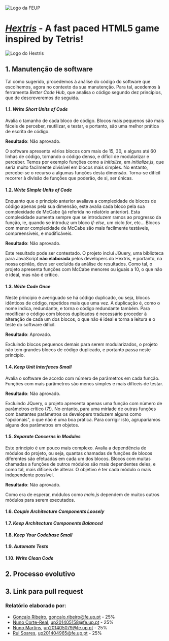 ![Logo da FEUP](http://www.junifeup.pt/wp-content/uploads/2016/01/feup.png)

# [_Hextris_](https://github.com/Hextris/hextris) - A fast paced HTML5 game inspired by Tetris!

![Logo do Hextris](https://raw.githubusercontent.com/Spininador/hextris/esof_hextris/favicon.ico)

## 1. Manutenção de software
Tal como sugerido, procedemos à análise do código do software que escolhemos, agora no contexto da sua manutenção. Para tal, acedemos à ferramenta _Better Code Hub_, que analisa o código segundo dez princípios, que de descreveremos de seguida.

#### 1.1. _Write Short Units of Code_
Avalia o tamanho de cada bloco de código. Blocos mais pequenos são mais fáceis de perceber, reutilizar, e testar, e portanto, são uma melhor prática de escrita de código.

**Resultado**: Não aprovado.

O software apresenta vários blocos com mais de 15, 30, e alguns até 60 linhas de código, tornando o código denso, e difícil de modularizar e perceber.
Temos por exemplo funções como a _initialize_, em _initialize.js_, que seria muito facilmente divisível em blocos mais simples.
No entanto, percebe-se o recurso a algumas funções desta dimensão. Torna-se difícil recorrer à divisão de funções que poderão, de si, ser únicas.

#### 1.2. _Write Simple Units of Code_

Enquanto que o princípio anterior avaliava a complexidade de blocos de código apenas pela sua dimensão, este avalia cada bloco pela sua complexidade de McCabe (já referida no relatório anterior). Esta complexidade aumenta sempre que se introduzem ramos ao progresso da função, ie,  quando se introduz um bloco _if-else_, um ciclo _for_, etc...
Blocos com menor complexidade de McCabe são mais facilmente testáveis, compreensíveis, e modificáveis.

**Resultado**: Não aprovado.

Este resultado pode ser contestado. O projeto inclui JQuery, uma biblioteca para JavaScript **não elaborada** pelos developers do Hextris, e portanto, na nossa opinião, deve ser excluída da análise de resultados.
Como tal, o projeto apresenta funções com McCabe menores ou iguais a 10, o que não é ideal, mas não é crítico.

#### 1.3. _Write Code Once_

Neste princípio é averiguado se há código duplicado, ou seja, blocos idênticos de código, repetidos mais que uma vez. A duplicação é, como o nome indica, redundante, e torna o código redundante também. Para modificar o código com blocos duplicados é necessário proceder à alteração de cada um dos blocos, o que não é ideal e torna a leitura e o teste do software difícil.

**Resultado**: Aprovado.

Excluindo blocos pequenos demais para serem modularizados, o projeto não tem grandes blocos de código duplicado, e portanto passa neste princípio.

#### 1.4. _Keep Unit Interfaces Small_

Avalia o software de acordo com número de parâmetros em cada função. Funções com mais parâmetros são menos simples e mais difíceis de testar.

**Resultado**: Não aprovado.

Excluindo JQuery, o projeto apresenta apenas uma função com número de parâmetros crítico (7!). No entanto, para uma miríade de outras funções com bastantes parâmetros os developers traduzem alguns como "opcionais", o que não é uma boa prática. Para corrigir isto, agruparíamos alguns dos parâmetros em objetos.

#### 1.5. _Separate Concerns in Modules_

Este principio é um pouco mais complexo. Avalia a dependência de módulos do projeto, ou seja, quantas chamadas de funções de blocos diferentes são efetuadas em cada um dos blocos. Blocos com muitas chamadas a funções de outros módulos são mais dependentes deles, e como tal, mais difíceis de alterar. O objetivo é ter cada módulo o mais independente possível.

**Resultado**: Não aprovado.

Como era de esperar, módulos como _main.js_ dependem de muitos outros módulos para serem executados.
#### 1.6. _Couple Architecture Components Loosely_
#### 1.7. _Keep Architecture Components Balanced_
#### 1.8. _Keep Your Codebase Small_
#### 1.9. _Automate Tests_
#### 1.10. _Write Clean Code_

<!-- Discuss Software Maintainability using the SIG metrics (plus add the badge to your .md file). Students should contact the recitations professor in order to be added to the ESOF organization to be able to automatically compute the metrics of interest using the service https://bettercodehub.com/. See the pdf with an example of a report of the interesting metrics and a description of what they represent.  -->
## 2. Processo evolutivo

<!-- Report evolution process (change impact analysis and implementation)
Briefly describe how the feature you decided to evolve was identified; why you decide to evolve that particular feature? How did you locate the parts in the source code that needed to be modified; etc.   -->

## 3. Link para pull request

### Relatório elaborado por:
* [Gonçalo Ribeiro](https://github.com/gribeirofeup),  goncalo.ribeiro@fe.up.pt - 25%
* [Nuno Corte-Real](https://github.com/nunocr), 	up201405158@fe.up.pt - 25%
* [Nuno Martins](https://github.com/Spininador), 	up201405079@fe.up.pt - 25%
* [Rui Soares](https://github.com/RuiCS),		up201404965@fe.up.pt - 25%
